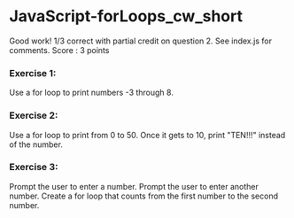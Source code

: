 # JavaScript-forLoops_cw_short

Good work! 1/3 correct with partial credit on question 2.
See index.js for comments.
Score : 3 points 

### Exercise 1:
Use a for loop to print numbers -3 through 8.

### Exercise 2:
Use a for loop to print from 0 to 50. Once it gets to 10, print "TEN!!!" instead of the number.

### Exercise 3:
Prompt the user to enter a number. Prompt the user to enter another number. Create a for loop that counts from the first number to the second number.
